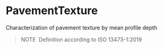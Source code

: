 PavementTexture
===============

Characterization of pavement texture by mean profile depth

>NOTE&nbsp; Definition according to ISO 13473-1:2019
